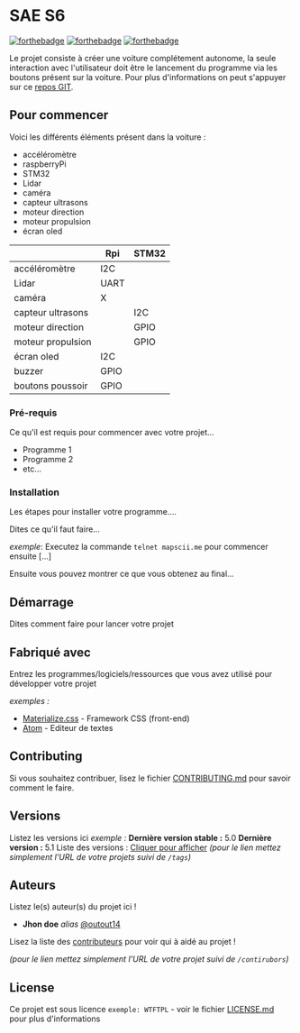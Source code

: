 # SAE S6
[![forthebadge](https://forthebadge.com/images/badges/made-with-c-sharp.svg)](https://forthebadge.com)
[![forthebadge](https://forthebadge.com/images/badges/made-with-python.svg)](https://forthebadge.com)
[![forthebadge](https://forthebadge.com/images/badges/made-with-c.svg)](https://forthebadge.com)

Le projet consiste à créer une voiture complétement autonome, la seule interaction avec l'utilisateur doit être le lancement du programme via les boutons présent sur la voiture.
Pour plus d'informations on peut s'appuyer sur ce [repos GIT](https://github.com/ajuton-ens/CourseVoituresAutonomesSaclay).

## Pour commencer

Voici les différents éléments présent dans la voiture :
- accéléromètre
- raspberryPi
- STM32
- Lidar
- caméra
- capteur ultrasons
- moteur direction
- moteur propulsion
- écran oled

|                   | Rpi  | STM32 |
|-------------------|------|-------|
| accéléromètre     | I2C  |       |
| Lidar             | UART |       |
| caméra            | X    |       |
| capteur ultrasons |      | I2C   |
| moteur direction  |      | GPIO  |
| moteur propulsion |      | GPIO  |
| écran oled        | I2C  |       |
| buzzer            | GPIO |       |
| boutons poussoir  | GPIO |       |


### Pré-requis

Ce qu'il est requis pour commencer avec votre projet...

- Programme 1
- Programme 2
- etc...

### Installation

Les étapes pour installer votre programme....

Dites ce qu'il faut faire...

_exemple_: Executez la commande ``telnet mapscii.me`` pour commencer ensuite [...]


Ensuite vous pouvez montrer ce que vous obtenez au final...

## Démarrage

Dites comment faire pour lancer votre projet

## Fabriqué avec

Entrez les programmes/logiciels/ressources que vous avez utilisé pour développer votre projet

_exemples :_
* [Materialize.css](http://materializecss.com) - Framework CSS (front-end)
* [Atom](https://atom.io/) - Editeur de textes

## Contributing

Si vous souhaitez contribuer, lisez le fichier [CONTRIBUTING.md](https://example.org) pour savoir comment le faire.

## Versions
Listez les versions ici 
_exemple :_
**Dernière version stable :** 5.0
**Dernière version :** 5.1
Liste des versions : [Cliquer pour afficher](https://github.com/your/project-name/tags)
_(pour le lien mettez simplement l'URL de votre projets suivi de ``/tags``)_

## Auteurs
Listez le(s) auteur(s) du projet ici !
* **Jhon doe** _alias_ [@outout14](https://github.com/outout14)

Lisez la liste des [contributeurs](https://github.com/your/project/contributors) pour voir qui à aidé au projet !

_(pour le lien mettez simplement l'URL de votre projet suivi de ``/contirubors``)_

## License

Ce projet est sous licence ``exemple: WTFTPL`` - voir le fichier [LICENSE.md](LICENSE.md) pour plus d'informations

